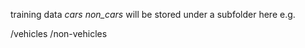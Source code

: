training data *cars* *non_cars* will be stored under a subfolder here e.g. 

/vehicles
/non-vehicles